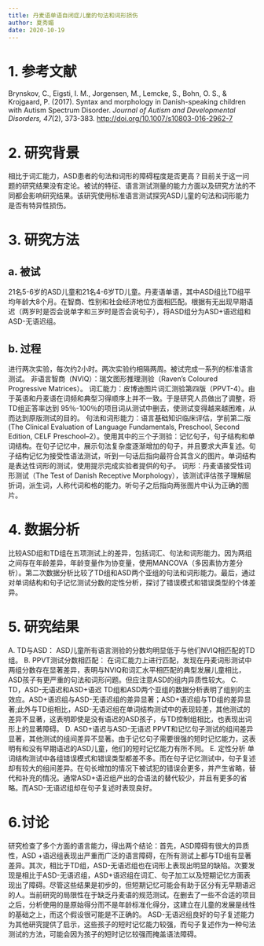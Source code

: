 ```yaml
---
title: 丹麦语单语自闭症儿童的句法和词形损伤
author: 夏秀媚
date: 2020-10-19
---
```

# 1. 参考文献
Brynskov, C., Eigsti, I. M., Jorgensen, M., Lemcke, S., Bohn, O. S., & Krojgaard, P. (2017). Syntax and morphology in Danish-speaking children with Autism Spectrum Disorder. *Journal of Autism and Developmental Disorders, 47*(2), 373-383. http://doi.org/10.1007/s10803-016-2962-7
# 2. 研究背景
相比于词汇能力，ASD患者的句法和词形的障碍程度是否更高？目前关于这一问题的研究结果没有定论。被试的特征、语言测试测量的能力方面以及研究方法的不同都会影响研究结果。该研究使用标准语言测试探究ASD儿童的句法和词形能力是否有特异性损伤。
# 3. 研究方法
## a. 被试
21名5-6岁的ASD儿童和21名4-6岁TD儿童。丹麦语单语，其中ASD组比TD组平均年龄大8个月。在智商、性别和社会经济地位方面相匹配。根据有无出现早期语迟（两岁时是否会说单字和三岁时是否会说句子），将ASD组分为ASD+语迟组和ASD-无语迟组。
## b. 过程
进行两次实验，每次约2小时。两次实验约相隔两周。被试完成一系列的标准语言测试。
非语言智商（NVIQ）：瑞文图形推理测验（Raven’s Coloured Progressive Matrices）。
词汇能力：皮博迪图片词汇测验第四版（PPVT-4）。由于英语和丹麦语在词频和典型习得顺序上并不一致。于是研究人员做出了调整，将TD组正答率达到 95％-100％的项目词从测试中删去，使测试变得越来越困难，从而达到原版测试的目的。
句法和词形能力：语言基础知识临床评估，学前第二版(The Clinical Evaluation of Language Fundamentals, Preschool, Second Edition, CELF Preschool–2）。使用其中的三个子测验：记忆句子，句子结构和单词结构。在句子记忆中，展示句法复杂度逐渐增加的句子，并且要求大声复述。句子结构记忆为接受性语法测试，听到一句话后指向最符合其含义的图片。单词结构是表达性词形的测试，使用提示完成实验者提供的句子。
词形：丹麦语接受性词形测试（The Test of Danish Receptive Morphology），该测试评估孩子理解屈折词，派生词，人称代词和格的能力。听句子之后指向两张图片中认为正确的图片。
# 4. 数据分析
比较ASD组和TD组在五项测试上的差异，包括词汇、句法和词形能力。因为两组之间存在年龄差异，年龄变量作为协变量，使用MANCOVA（多因素协方差分析）。第二次数据分析比较了TD组和ASD两个亚组的句法和词形能力。最后，通过对单词结构和句子记忆测试分数的定性分析，探讨了错误模式和错误类型的个体差异。
# 5. 研究结果
A. TD与ASD：
ASD儿童所有语言测验的分数均明显低于与他们NVIQ相匹配的TD组。
B. PPVT测试分数相匹配：
在词汇能力上进行匹配，发现在丹麦词形测试中两组分数存在显著差异，表明与NVIQ和词汇水平相匹配的典型发展儿童相比，ASD孩子有更严重的句法和词形问题。但应注意ASD的组内异质性较大。
C. TD，ASD-无语迟和ASD+语迟
TD组和ASD两个亚组的数据分析表明了组别的主效应。ASD+语迟组与ASD-无语迟组的差异显著；ASD+语迟组与TD组的差异显著;此外与TD组相比，ASD-无语迟组在单词结构测试中的表现较差，其他测试的差异不显著，这表明即使是没有语迟的ASD孩子，与TD控制组相比，也表现出词形上的显著障碍。
D. ASD+语迟与ASD-无语迟
PPVT和记忆句子测试的组间差异显著，其他测试的组间差异不显著。由于记忆句子需要很强的短时记忆能力，这表明有和没有早期语迟的ASD儿童，他们的短时记忆能力有所不同。
E. 定性分析
单词结构测试中各组错误模式和错误类型都差不多。而在句子记忆测试中，句子复述却有较大的组间差异。在句长增加的情况下被试犯的错误会更多，并产生省略，替代和补充的情况。通常ASD+语迟组产出的合语法的替代较少，并且有更多的省略。而ASD-无语迟组却在句子复述时表现良好。
# 6.讨论
研究检查了多个方面的语言能力，得出两个结论：首先，ASD障碍有很大的异质性，ASD +语迟组表现出严重而广泛的语言障碍，在所有测试上都与TD组有显著差异。其次，相比于TD组，ASD-无语迟组也在词形上表现出明显的缺陷。次要发现是相比于ASD-无语迟组，ASD+语迟组在词汇、句子加工以及短期记忆方面表现出了障碍。尽管这些结果是初步的，但短期记忆可能会有助于区分有无早期语迟的人。当前研究的局限性在于缺乏丹麦语的规范测试。在删去了一些不合适的项目之后，分析使用的是原始得分而不是年龄标准化得分，这建立在儿童的发展是线性的基础之上，而这个假设很可能是不正确的。
ASD-无语迟组良好的句子复述能力为其他研究提供了启示，这些孩子的短时记忆能力较强，而句子复述作为一种句法测试的方法，可能会因为孩子的短时记忆较强而掩盖语法障碍。


